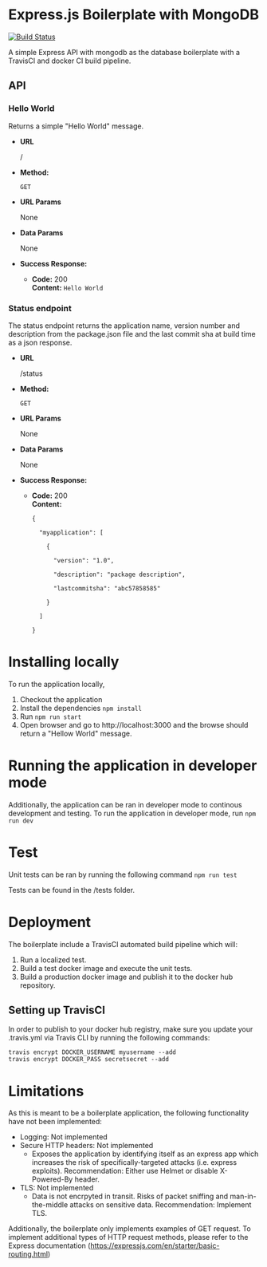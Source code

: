 # Express.js Boilerplate with MongoDB
[![Build Status](https://travis-ci.org/dalacan/express-boilerplate.svg?branch=master)](https://travis-ci.org/dalacan/express-boilerplate)

A simple Express API with mongodb as the database boilerplate with a TravisCI and docker CI build pipeline.

## API

### Hello World
Returns a simple "Hello World" message.

* **URL**

  /

* **Method:**

  `GET`
  
* **URL Params**

  None

* **Data Params**

  None

* **Success Response:**

  * **Code:** 200 <br />
    **Content:** `Hello World`
    
### Status endpoint
The status endpoint returns the application name, version number and description from the package.json file and the last commit sha at build time as a json response.

* **URL**

  /status

* **Method:**

  `GET`
  
* **URL Params**

  None

* **Data Params**

  None

* **Success Response:**

  * **Code:** 200 <br />
    **Content:** 
    ```
    {

      "myapplication": [

        {

          "version": "1.0",

          "description": "package description",

          "lastcommitsha": "abc57858585"

        }

      ]

    }
    ```

# Installing locally
To run the application locally,
1. Checkout the application
2. Install the dependencies `npm install`
3. Run `npm run start`
4. Open browser and go to http://localhost:3000 and the browse should return a "Hellow World" message.

# Running the application in developer mode
Additionally, the application can be ran in developer mode to continous development and testing. To run the application in developer mode, run `npm run dev`

# Test
Unit tests can be ran by running the following command `npm run test`

Tests can be found in the /tests folder.

# Deployment
The boilerplate include a TravisCI automated build pipeline which will:
1. Run a localized test.
2. Build a test docker image and execute the unit tests.
3. Build a production docker image and publish it to the docker hub repository.

## Setting up TravisCI 
In order to publish to your docker hub registry, make sure you update your .travis.yml via Travis CLI by running the following commands:
```
travis encrypt DOCKER_USERNAME myusername --add
travis encrypt DOCKER_PASS secretsecret --add
```
# Limitations
As this is meant to be a boilerplate application, the following functionality have not been implemented:
- Logging: Not implemented
- Secure HTTP headers: Not implemented
  - Exposes the application by identifying itself as an express app which increases the risk of specifically-targeted attacks (i.e. express exploits). Recommendation: Either use Helmet or disable X-Powered-By header.
- TLS: Not implemented
  - Data is not encrpyted in transit. Risks of packet sniffing and man-in-the-middle attacks on sensitive data. Recommendation: Implement TLS.

Additionally, the boilerplate only implements examples of GET request. To implement additional types of HTTP request methods, please refer to the Express documentation (https://expressjs.com/en/starter/basic-routing.html)  
